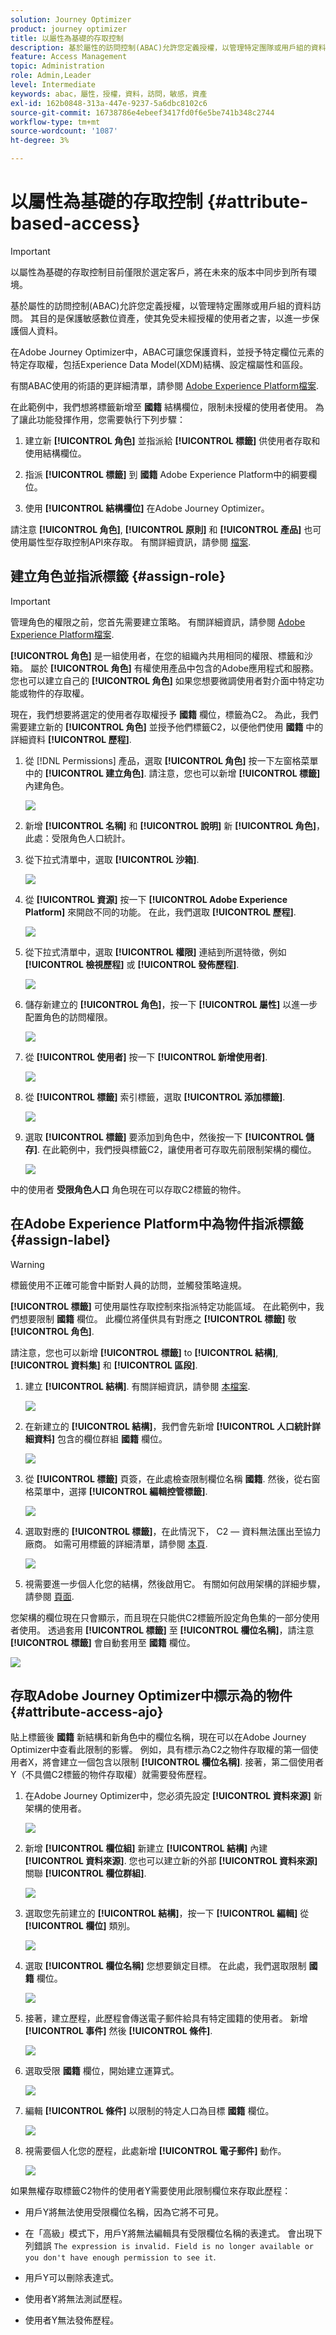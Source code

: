 ```yaml
---
solution: Journey Optimizer
product: journey optimizer
title: 以屬性為基礎的存取控制
description: 基於屬性的訪問控制(ABAC)允許您定義授權，以管理特定團隊或用戶組的資料訪問。
feature: Access Management
topic: Administration
role: Admin,Leader
level: Intermediate
keywords: abac，屬性，授權，資料，訪問，敏感，資產
exl-id: 162b0848-313a-447e-9237-5a6dbc8102c6
source-git-commit: 16738786e4ebeef3417fd0f6e5be741b348c2744
workflow-type: tm+mt
source-wordcount: '1087'
ht-degree: 3%

---
```


# 以屬性為基礎的存取控制 {#attribute-based-access}

>[!IMPORTANT]
>
>以屬性為基礎的存取控制目前僅限於選定客戶，將在未來的版本中同步到所有環境。

基於屬性的訪問控制(ABAC)允許您定義授權，以管理特定團隊或用戶組的資料訪問。 其目的是保護敏感數位資產，使其免受未經授權的使用者之害，以進一步保護個人資料。

在Adobe Journey Optimizer中，ABAC可讓您保護資料，並授予特定欄位元素的特定存取權，包括Experience Data Model(XDM)結構、設定檔屬性和區段。

有關ABAC使用的術語的更詳細清單，請參閱 [Adobe Experience Platform檔案](https://experienceleague.adobe.com/docs/experience-platform/access-control/abac/overview.html).

在此範例中，我們想將標籤新增至 **國籍** 結構欄位，限制未授權的使用者使用。 為了讓此功能發揮作用，您需要執行下列步驟：

1. 建立新  **[!UICONTROL 角色]** 並指派給  **[!UICONTROL 標籤]** 供使用者存取和使用結構欄位。

1. 指派  **[!UICONTROL 標籤]** 到 **國籍** Adobe Experience Platform中的綱要欄位。

1. 使用  **[!UICONTROL 結構欄位]** 在Adobe Journey Optimizer。

請注意 **[!UICONTROL 角色]**, **[!UICONTROL 原則]** 和 **[!UICONTROL 產品]** 也可使用屬性型存取控制API來存取。 有關詳細資訊，請參閱 [檔案](https://experienceleague.adobe.com/docs/experience-platform/access-control/abac/abac-api/overview.html).

## 建立角色並指派標籤 {#assign-role}

>[!IMPORTANT]
>
>管理角色的權限之前，您首先需要建立策略。 有關詳細資訊，請參閱 [Adobe Experience Platform檔案](https://experienceleague.adobe.com/docs/experience-platform/access-control/abac/permissions-ui/policies.html).

**[!UICONTROL 角色]** 是一組使用者，在您的組織內共用相同的權限、標籤和沙箱。 屬於 **[!UICONTROL 角色]** 有權使用產品中包含的Adobe應用程式和服務。
您也可以建立自己的 **[!UICONTROL 角色]** 如果您想要微調使用者對介面中特定功能或物件的存取權。

現在，我們想要將選定的使用者存取權授予 **國籍** 欄位，標籤為C2。 為此，我們需要建立新的 **[!UICONTROL 角色]** 並授予他們標籤C2，以便他們使用 **國籍** 中的詳細資料 **[!UICONTROL 歷程]**.

1. 從 [!DNL Permissions] 產品，選取 **[!UICONTROL 角色]** 按一下左窗格菜單中的 **[!UICONTROL 建立角色]**. 請注意，您也可以新增 **[!UICONTROL 標籤]** 內建角色。

   ![](assets/role_1.png)

1. 新增 **[!UICONTROL 名稱]** 和 **[!UICONTROL 說明]** 新 **[!UICONTROL 角色]**，此處：受限角色人口統計。

1. 從下拉式清單中，選取 **[!UICONTROL 沙箱]**.

   ![](assets/role_2.png)

1. 從 **[!UICONTROL 資源]** 按一下 **[!UICONTROL Adobe Experience Platform]** 來開啟不同的功能。 在此，我們選取 **[!UICONTROL 歷程]**.

   ![](assets/role_3.png)

1. 從下拉式清單中，選取 **[!UICONTROL 權限]** 連結到所選特徵，例如 **[!UICONTROL 檢視歷程]** 或 **[!UICONTROL 發佈歷程]**.

   ![](assets/role_6.png)

1. 儲存新建立的 **[!UICONTROL 角色]**，按一下 **[!UICONTROL 屬性]** 以進一步配置角色的訪問權限。

   ![](assets/role_7.png)

1. 從 **[!UICONTROL 使用者]** 按一下 **[!UICONTROL 新增使用者]**.

   ![](assets/role_8.png)

1. 從 **[!UICONTROL 標籤]** 索引標籤，選取 **[!UICONTROL 添加標籤]**.

   ![](assets/role_9.png)

1. 選取 **[!UICONTROL 標籤]** 要添加到角色中，然後按一下 **[!UICONTROL 儲存]**. 在此範例中，我們授與標籤C2，讓使用者可存取先前限制架構的欄位。

   ![](assets/role_4.png)

中的使用者 **受限角色人口** 角色現在可以存取C2標籤的物件。

## 在Adobe Experience Platform中為物件指派標籤 {#assign-label}

>[!WARNING]
>
>標籤使用不正確可能會中斷對人員的訪問，並觸發策略違規。

**[!UICONTROL 標籤]** 可使用屬性存取控制來指派特定功能區域。
在此範例中，我們想要限制 **國籍** 欄位。 此欄位將僅供具有對應之 **[!UICONTROL 標籤]** 敬  **[!UICONTROL 角色]**.

請注意，您也可以新增  **[!UICONTROL 標籤]** to  **[!UICONTROL 結構]**,  **[!UICONTROL 資料集]** 和  **[!UICONTROL 區段]**.

1. 建立 **[!UICONTROL 結構]**. 有關詳細資訊，請參閱 [本檔案](https://experienceleague.adobe.com/docs/experience-platform/xdm/schema/composition.html?lang=zh-Hant).

   ![](assets/label_1.png)

1. 在新建立的 **[!UICONTROL 結構]**，我們會先新增 **[!UICONTROL 人口統計詳細資料]** 包含的欄位群組 **國籍** 欄位。

   ![](assets/label_2.png)

1. 從 **[!UICONTROL 標籤]** 頁簽，在此處檢查限制欄位名稱 **國籍**. 然後，從右窗格菜單中，選擇 **[!UICONTROL 編輯控管標籤]**.

   ![](assets/label_3.png)

1. 選取對應的 **[!UICONTROL 標籤]**，在此情況下， C2 — 資料無法匯出至協力廠商。 如需可用標籤的詳細清單，請參閱 [本頁](https://experienceleague.adobe.com/docs/experience-platform/data-governance/labels/reference.html#contract-labels).

   ![](assets/label_4.png)

1. 視需要進一步個人化您的結構，然後啟用它。 有關如何啟用架構的詳細步驟，請參閱 [頁面](https://experienceleague.adobe.com/docs/experience-platform/xdm/ui/resources/schemas.html#profile).

您架構的欄位現在只會顯示，而且現在只能供C2標籤所設定角色集的一部分使用者使用。
透過套用 **[!UICONTROL 標籤]** 至 **[!UICONTROL 欄位名稱]**，請注意 **[!UICONTROL 標籤]** 會自動套用至 **國籍** 欄位。

![](assets/label_5.png)

## 存取Adobe Journey Optimizer中標示為的物件 {#attribute-access-ajo}

貼上標籤後 **國籍** 新結構和新角色中的欄位名稱，現在可以在Adobe Journey Optimizer中查看此限制的影響。
例如，具有標示為C2之物件存取權的第一個使用者X，將會建立一個包含以限制 **[!UICONTROL 欄位名稱]**. 接著，第二個使用者Y（不具備C2標籤的物件存取權）就需要發佈歷程。

1. 在Adobe Journey Optimizer中，您必須先設定 **[!UICONTROL 資料來源]** 新架構的使用者。

   ![](assets/journey_1.png)

1. 新增 **[!UICONTROL 欄位組]** 新建立 **[!UICONTROL 結構]** 內建 **[!UICONTROL 資料來源]**. 您也可以建立新的外部 **[!UICONTROL 資料來源]** 關聯 **[!UICONTROL 欄位群組]**.

   ![](assets/journey_2.png)

1. 選取您先前建立的 **[!UICONTROL 結構]**，按一下 **[!UICONTROL 編輯]** 從 **[!UICONTROL 欄位]** 類別。

   ![](assets/journey_3.png)

1. 選取 **[!UICONTROL 欄位名稱]** 您想要鎖定目標。 在此處，我們選取限制 **國籍** 欄位。

   ![](assets/journey_4.png)

1. 接著，建立歷程，此歷程會傳送電子郵件給具有特定國籍的使用者。 新增 **[!UICONTROL 事件]** 然後 **[!UICONTROL 條件]**.

   ![](assets/journey_5.png)

1. 選取受限 **國籍** 欄位，開始建立運算式。

   ![](assets/journey_6.png)

1. 編輯 **[!UICONTROL 條件]** 以限制的特定人口為目標 **國籍** 欄位。

   ![](assets/journey_7.png)

1. 視需要個人化您的歷程，此處新增 **[!UICONTROL 電子郵件]** 動作。

   ![](assets/journey_8.png)

如果無權存取標籤C2物件的使用者Y需要使用此限制欄位來存取此歷程：

* 用戶Y將無法使用受限欄位名稱，因為它將不可見。

* 在「高級」模式下，用戶Y將無法編輯具有受限欄位名稱的表達式。 會出現下列錯誤 `The expression is invalid. Field is no longer available or you don't have enough permission to see it`.

* 用戶Y可以刪除表達式。

* 使用者Y將無法測試歷程。

* 使用者Y無法發佈歷程。

